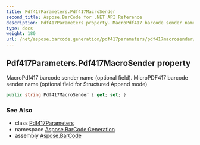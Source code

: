 ```yaml
---
title: Pdf417Parameters.Pdf417MacroSender
second_title: Aspose.BarCode for .NET API Reference
description: Pdf417Parameters property. MacroPdf417 barcode sender name optional field. MicroPDF417 barcode sender name optional field for Structured Append mode
type: docs
weight: 180
url: /net/aspose.barcode.generation/pdf417parameters/pdf417macrosender/
---
```

## Pdf417Parameters.Pdf417MacroSender property

MacroPdf417 barcode sender name (optional field). MicroPDF417 barcode sender name (optional field for Structured Append mode)

```csharp
public string Pdf417MacroSender { get; set; }
```

### See Also

* class [Pdf417Parameters](../)
* namespace [Aspose.BarCode.Generation](../../../aspose.barcode.generation/)
* assembly [Aspose.BarCode](../../../)



